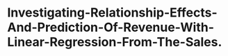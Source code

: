 # Investigating-Relationship-Effects-And-Prediction-Of-Revenue-With-Linear-Regression-From-The-Sales.